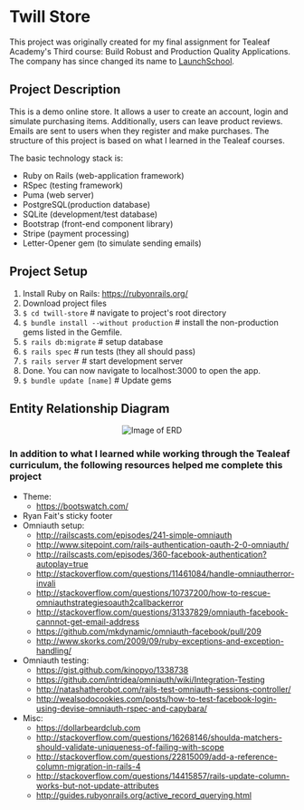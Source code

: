 # Twill Store
This project was originally created for my final assignment for Tealeaf
Academy's Third course: Build Robust and Production Quality Applications. The
company has since changed its name to [LaunchSchool](https://launchschool.com).

## Project Description
This is a demo online store. It allows a user to create an account, login and
simulate purchasing items. Additionally, users can leave product reviews. Emails
are sent to users when they register and make purchases. The structure of this
project is based on what I learned in the Tealeaf courses.

 The basic technology stack is:
* Ruby on Rails (web-application framework)
* RSpec (testing framework)
* Puma (web server)
* PostgreSQL(production database)
* SQLite (development/test database)
* Bootstrap (front-end component library)
* Stripe (payment processing)
* Letter-Opener gem (to simulate sending emails)

## Project Setup
1. Install Ruby on Rails: https://rubyonrails.org/
2. Download project files
3. ``` $ cd twill-store ``` # navigate to project's root directory
4. ``` $ bundle install --without production ``` # install the non-production gems listed in the Gemfile.
5. ``` $ rails db:migrate ``` # setup database
6. ``` $ rails spec ``` # run tests (they all should pass)
7. ``` $ rails server ``` # start development server
8. Done. You can now navigate to localhost:3000 to open the app.
9. ``` $ bundle update [name] ``` # Update gems

## Entity Relationship Diagram
<p align="center">
  <img alt="Image of ERD" src="https://raw.githubusercontent.com/jtimwill/twill-store/master/app/assets/images/twill-store-erd.png" />
</p>

### In addition to what I learned while working through the Tealeaf curriculum, the following resources helped me complete this project
* Theme:
  * https://bootswatch.com/
* Ryan Fait's sticky footer
* Omniauth setup:
  * http://railscasts.com/episodes/241-simple-omniauth
  * http://www.sitepoint.com/rails-authentication-oauth-2-0-omniauth/
  * http://railscasts.com/episodes/360-facebook-authentication?autoplay=true
  * http://stackoverflow.com/questions/11461084/handle-omniautherror-invali
  * http://stackoverflow.com/questions/10737200/how-to-rescue-omniauthstrategiesoauth2callbackerror
  * http://stackoverflow.com/questions/31337829/omniauth-facebook-cannnot-get-email-address
  * https://github.com/mkdynamic/omniauth-facebook/pull/209
  * http://www.skorks.com/2009/09/ruby-exceptions-and-exception-handling/
* Omniauth testing:
  * https://gist.github.com/kinopyo/1338738
  * https://github.com/intridea/omniauth/wiki/Integration-Testing
  * http://natashatherobot.com/rails-test-omniauth-sessions-controller/
  * http://wealsodocookies.com/posts/how-to-test-facebook-login-using-devise-omniauth-rspec-and-capybara/
* Misc:
  * https://dollarbeardclub.com
  * http://stackoverflow.com/questions/16268146/shoulda-matchers-should-validate-uniqueness-of-failing-with-scope
  * http://stackoverflow.com/questions/22815009/add-a-reference-column-migration-in-rails-4
  * http://stackoverflow.com/questions/14415857/rails-update-column-works-but-not-update-attributes
  * http://guides.rubyonrails.org/active_record_querying.html

